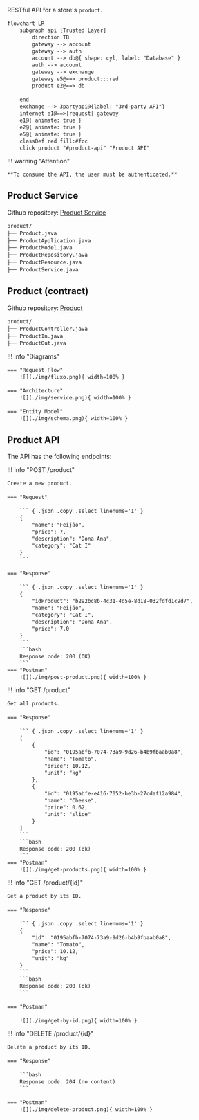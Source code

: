 RESTful API for a store's `product`.


``` mermaid
flowchart LR
    subgraph api [Trusted Layer]
        direction TB
        gateway --> account
        gateway --> auth
        account --> db@{ shape: cyl, label: "Database" }
        auth --> account
        gateway --> exchange
        gateway e5@==> product:::red
        product e2@==> db

    end
    exchange --> 3partyapi@{label: "3rd-party API"}
    internet e1@==>|request| gateway
    e1@{ animate: true }
    e2@{ animate: true }
    e5@{ animate: true }
    classDef red fill:#fcc
    click product "#product-api" "Product API"
```

!!! warning "Attention"

    **To consume the API, the user must be authenticated.**

## Product Service

Github repository: [Product Service](https://github.com/Gubscruz/product-service)

```bash
product/
├── Product.java
├── ProductApplication.java
├── ProductModel.java
├── ProductRepository.java
├── ProductResource.java
├── ProductService.java
```

## Product (contract)

Github repository: [Product](https://github.com/Gubscruz/product)

```bash
product/
├── ProductController.java
├── ProductIn.java
├── ProductOut.java
```

!!! info "Diagrams"

    === "Request Flow"
        ![](./img/fluxo.png){ width=100% }

    === "Architecture"
        ![](./img/service.png){ width=100% }

    === "Entity Model"
        ![](./img/schema.png){ width=100% }


## Product API

The API has the following endpoints:

!!! info "POST /product"

    Create a new product.

    === "Request"

        ``` { .json .copy .select linenums='1' }
        {
            "name": "Feijão",
            "price": 7,
            "description": "Dona Ana",
            "category": "Cat I"
        }
        ```

    === "Response"

        ``` { .json .copy .select linenums='1' }
        {
            "idProduct": "b292bc8b-4c31-4d5e-8d18-032fdfd1c9d7",
            "name": "Feijão",
            "category": "Cat I",
            "description": "Dona Ana",
            "price": 7.0
        }
        ```
        ```bash
        Response code: 200 (OK)
        ```
    === "Postman"
        ![](./img/post-product.png){ width=100% }


!!! info "GET /product"

    Get all products.

    === "Response"

        ``` { .json .copy .select linenums='1' }
        [
            {
                "id": "0195abfb-7074-73a9-9d26-b4b9fbaab0a8",
                "name": "Tomato",
                "price": 10.12,
                "unit": "kg"
            },
            {
                "id": "0195abfe-e416-7052-be3b-27cdaf12a984",
                "name": "Cheese",
                "price": 0.62,
                "unit": "slice"
            }
        ]
        ```
        ```bash
        Response code: 200 (ok)
        ```
    === "Postman"
        ![](./img/get-products.png){ width=100% }

!!! info "GET /product/{id}"

    Get a product by its ID.

    === "Response"

        ``` { .json .copy .select linenums='1' }
        {
            "id": "0195abfb-7074-73a9-9d26-b4b9fbaab0a8",
            "name": "Tomato",
            "price": 10.12,
            "unit": "kg"
        }
        ```
        ```bash
        Response code: 200 (ok)
        ```

    === "Postman"

        ![](./img/get-by-id.png){ width=100% }


!!! info "DELETE /product/{id}"

    Delete a product by its ID.

    === "Response"

        ```bash
        Response code: 204 (no content)
        ```

    === "Postman"
        ![](./img/delete-product.png){ width=100% }
